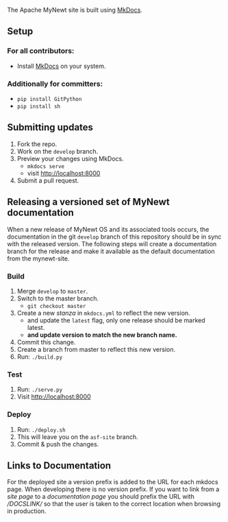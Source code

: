 The Apache MyNewt site is built using [MkDocs](http://www.mkdocs.org/).

## Setup
### For all contributors:
* Install [MkDocs](http://www.mkdocs.org/) on your system.

### Additionally for committers:
* `pip install GitPython`
* `pip install sh`

## Submitting updates

1. Fork the repo.
1. Work on the `develop` branch.
1. Preview your changes using MkDocs.
    * `mkdocs serve`
    * visit [http://localhost:8000](http://localhost:8000)
1. Submit a pull request.

## Releasing a versioned set of MyNewt documentation
When a new release of MyNewt OS and its associated tools occurs, the documentation in the git `develop` branch of this repository should be in sync with the released version. The following steps will create a documentation branch for the release and make it available as the default documentation from the mynewt-site.

### Build
1. Merge `develop` to `master`.
1. Switch to the master branch.
    * `git checkout master`
1. Create a new _stanza_ in `mkdocs.yml` to reflect the new version.
    * and update the `latest` flag, only one release should be marked latest.
    * **and update version to match the new branch name.**
1. Commit this change.
1. Create a branch from master to reflect this new version.
1. Run: `./build.py`

### Test
1. Run: `./serve.py`
1. Visit [http://localhost:8000](http://localhost:8000)

### Deploy
1. Run: `./deploy.sh`
1. This will leave you on the `asf-site` branch.
1. Commit & push the changes.

## Links to Documentation

For the deployed site a version prefix is added to the URL for each mkdocs page. When developing there is no version prefix. If you want to link from a _site page_ to a _documentation page_ you should prefix the URL with */DOCSLINK/* so that the user is taken to the correct location when browsing in production.
